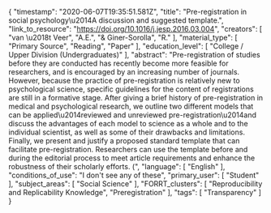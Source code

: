 {
    "timestamp": "2020-06-07T19:35:51.581Z",
    "title": "Pre-registration in social psychology\u2014A discussion and suggested template.",
    "link_to_resource": "https://doi.org/10.1016/j.jesp.2016.03.004",
    "creators": [
        "van \u2018t Veer",
        "A.E.",
        "& Giner-Sorolla",
        "R."
    ],
    "material_type": [
        "Primary Source",
        "Reading",
        "Paper"
    ],
    "education_level": [
        "College / Upper Division (Undergraduates)"
    ],
    "abstract": "Pre-registration of studies before they are conducted has recently become more feasible for researchers, and is encouraged by an increasing number of journals. However, because the practice of pre-registration is relatively new to psychological science, specific guidelines for the content of registrations are still in a formative stage. After giving a brief history of pre-registration in medical and psychological research, we outline two different models that can be applied\u2014reviewed and unreviewed pre-registration\u2014and discuss the advantages of each model to science as a whole and to the individual scientist, as well as some of their drawbacks and limitations. Finally, we present and justify a proposed standard template that can facilitate pre-registration. Researchers can use the template before and during the editorial process to meet article requirements and enhance the robustness of their scholarly efforts. (",
    "language": [
        "English"
    ],
    "conditions_of_use": "I don't see any of these",
    "primary_user": [
        "Student"
    ],
    "subject_areas": [
        "Social Science"
    ],
    "FORRT_clusters": [
        "Reproducibility and Replicability Knowledge",
        "Preregistration"
    ],
    "tags": [
        "Transparency"
    ]
}